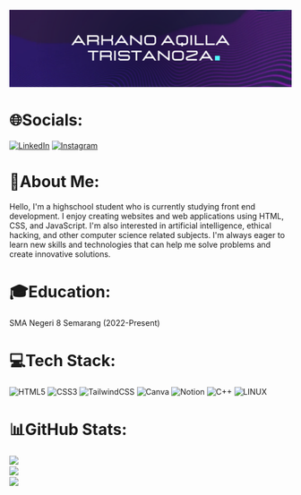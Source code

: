 ![Header image](https://raw.githubusercontent.com/tristanozaa/tristanozaa/main/assets/banner.png)
# 🌐Socials:
[![LinkedIn](https://img.shields.io/badge/LinkedIn-%230077B5.svg?logo=linkedin&logoColor=white)](https://linkedin.com/in/tristanozaa) [![Instagram](https://img.shields.io/badge/Instagram-%23E4405F.svg?logo=Instagram&logoColor=white)](https://instagram.com/tristanozaa) 
# 💫About Me:
Hello, I'm a highschool student who is currently studying front end development. I enjoy creating websites and web applications using HTML, CSS, and JavaScript. I'm also interested in artificial intelligence, ethical hacking, and other computer science related subjects. I'm always eager to learn new skills and technologies that can help me solve problems and create innovative solutions.<br> 
# 🎓Education:
SMA Negeri 8 Semarang (2022-Present)
# 💻Tech Stack:
![HTML5](https://img.shields.io/badge/html5-%23E34F26.svg?style=for-the-badge&logo=html5&logoColor=white) ![CSS3](https://img.shields.io/badge/css3-%231572B6.svg?style=for-the-badge&logo=css3&logoColor=white) ![TailwindCSS](https://img.shields.io/badge/tailwindcss-%2338B2AC.svg?style=for-the-badge&logo=tailwind-css&logoColor=white) ![Canva](https://img.shields.io/badge/Canva-%2300C4CC.svg?style=for-the-badge&logo=Canva&logoColor=white) ![Notion](https://img.shields.io/badge/Notion-%23000000.svg?style=for-the-badge&logo=notion&logoColor=white) ![C++](https://img.shields.io/badge/c++-%2300599C.svg?style=for-the-badge&logo=c%2B%2B&logoColor=white) ![LINUX](https://img.shields.io/badge/Linux-FCC624?style=for-the-badge&logo=linux&logoColor=black)
# 📊GitHub Stats:
![](https://github-readme-stats.vercel.app/api?username=tristanozaa&theme=material-palenight&hide_border=true&include_all_commits=false&count_private=false)<br/>
![](https://github-readme-streak-stats.herokuapp.com/?user=tristanozaa&theme=material-palenight&hide_border=true)<br/>
![](https://github-readme-stats.vercel.app/api/top-langs/?username=tristanozaa&theme=material-palenight&hide_border=true&include_all_commits=false&count_private=false&layout=compact)
